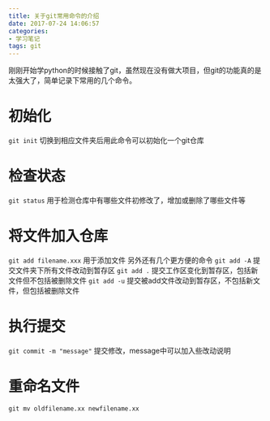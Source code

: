 ```yaml
---
title: 关于git常用命令的介绍
date: 2017-07-24 14:06:57
categories: 
- 学习笔记
tags: git
---
```


刚刚开始学python的时候接触了git，虽然现在没有做大项目，但git的功能真的是太强大了，简单记录下常用的几个命令。
<!-- more -->
# 初始化
```git init```
切换到相应文件夹后用此命令可以初始化一个git仓库
# 检查状态
`git status`
用于检测仓库中有哪些文件初修改了，增加或删除了哪些文件等
# 将文件加入仓库
`git add filename.xxx`
用于添加文件
另外还有几个更方便的命令
`git add -A`
提交文件夹下所有文件改动到暂存区
`git add .`
提交工作区变化到暂存区，包括新文件但不包括被删除文件
`git add -u`
提交被add文件改动到暂存区，不包括新文件，但包括被删除文件
# 执行提交
`git commit -m "message"`
提交修改，message中可以加入些改动说明
# 重命名文件
`git mv oldfilename.xx newfilename.xx`

